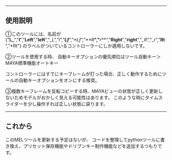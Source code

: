 -----------------------
使用説明
-----------------------
①このツールには、名前が
{"**L_**","**_l_**","**Left**","**left**","*_L","*_l","**Lf**","*Lf","**R_**","**_r_**","**Right**","**right**","*_R","*_r","**Rt**","*Rt"}
のラベルがついているコントローラーにしか適用しないです。


②ツールを使用する時、
自動キーオプションの優先順位はツール自動キー＞MAYA標準機能オートキー

コントローラーにはすでにキーフレームが打った場合、正しく動作するためにツールの自動キーオプションをオンにする推奨。


③複数キーフレームを反転コピーする時、MAYAビューの状態が正しく更新しないためモデルがおかしく見える可能性はあります。
このような時にタイムスライダーを少し操作すれば正しい状態に戻ります。


-----------------------
これから
-----------------------
このMELツールを更新する予定はないが、
コードを整理してpythonツールに書き換え、プリセット保存機能やドリブンキー制作機能などを追加するつもりです。
